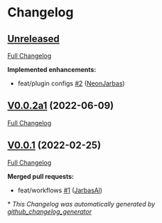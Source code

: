 # Changelog

## [Unreleased](https://github.com/OpenVoiceOS/ovos-audio-plugin-simple/tree/HEAD)

[Full Changelog](https://github.com/OpenVoiceOS/ovos-audio-plugin-simple/compare/V0.0.2a1...HEAD)

**Implemented enhancements:**

- feat/plugin configs [\#2](https://github.com/OpenVoiceOS/ovos-audio-plugin-simple/pull/2) ([NeonJarbas](https://github.com/NeonJarbas))

## [V0.0.2a1](https://github.com/OpenVoiceOS/ovos-audio-plugin-simple/tree/V0.0.2a1) (2022-06-09)

[Full Changelog](https://github.com/OpenVoiceOS/ovos-audio-plugin-simple/compare/V0.0.1...V0.0.2a1)

## [V0.0.1](https://github.com/OpenVoiceOS/ovos-audio-plugin-simple/tree/V0.0.1) (2022-02-25)

[Full Changelog](https://github.com/OpenVoiceOS/ovos-audio-plugin-simple/compare/1f7679bd47baa16dcb94674eede87462354a4177...V0.0.1)

**Merged pull requests:**

- feat/workflows [\#1](https://github.com/OpenVoiceOS/ovos-audio-plugin-simple/pull/1) ([JarbasAl](https://github.com/JarbasAl))



\* *This Changelog was automatically generated by [github_changelog_generator](https://github.com/github-changelog-generator/github-changelog-generator)*

